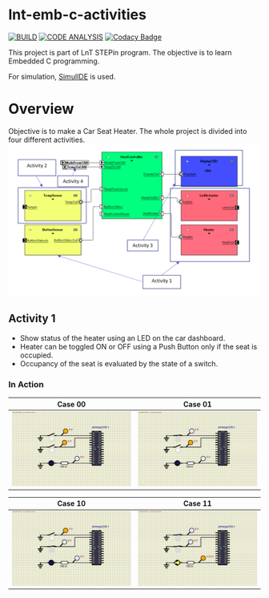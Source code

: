# lnt-emb-c-activities

[![BUILD](https://github.com/riuandg5/lnt-emb-c-activities/actions/workflows/build.yml/badge.svg)](https://github.com/riuandg5/lnt-emb-c-activities/actions/workflows/build.yml)
[![CODE ANALYSIS](https://github.com/riuandg5/lnt-emb-c-activities/actions/workflows/code-analysis.yml/badge.svg)](https://github.com/riuandg5/lnt-emb-c-activities/actions/workflows/code-analysis.yml)
[![Codacy Badge](https://api.codacy.com/project/badge/Grade/6f8a0d749ffa446881a510edcef9d951)](https://app.codacy.com/gh/riuandg5/lnt-emb-c-activities?utm_source=github.com&utm_medium=referral&utm_content=riuandg5/lnt-emb-c-activities&utm_campaign=Badge_Grade_Settings)

This project is part of LnT STEPin program. The objective is to learn Embedded C programming.

For simulation, [SimulIDE](https://www.simulide.com/p/home.html) is used.

# Overview
Objective is to make a Car Seat Heater. The whole project is divided into four different activities.
![overview](images/overview.png)

## Activity 1
* Show status of the heater using an LED on the car dashboard.
* Heater can be toggled ON or OFF using a Push Button only if the seat is occupied.
* Occupancy of the seat is evaluated by the state of a switch.

### In Action
| Case 00                            | Case 01                            |
|------------------------------------|------------------------------------|
| ![case 00](images/activity1_1.png) | ![case 01](images/activity1_2.png) |

| Case 10                            | Case 11                            |
|------------------------------------|------------------------------------|
| ![case 10](images/activity1_3.png) | ![case 11](images/activity1_4.png) |